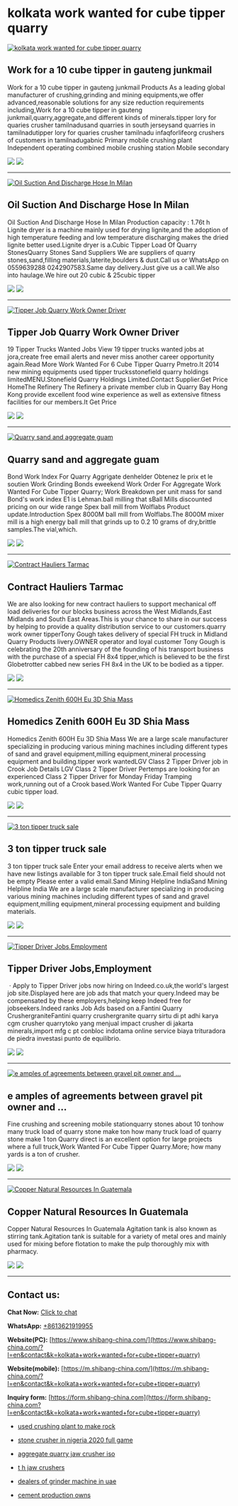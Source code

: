 # kolkata work wanted for cube tipper quarry

<a href="https://swt.shibang-china.com/?l=en&img&k=kolkata+work+wanted+for+cube+tipper+quarry" target="_blank">![kolkata work wanted for cube tipper quarry](http://static.shibang-china.com/all-800x300/1472.jpg)</a>

## Work for a 10 cube tipper in gauteng junkmail
Work for a 10 cube tipper in gauteng junkmail Products As a leading global manufacturer of crushing,grinding and mining equipments,we offer advanced,reasonable solutions for any size reduction requirements including,Work for a 10 cube tipper in gauteng junkmail,quarry,aggregate,and different kinds of minerals.tipper lory for quaries crusher tamilnadusand quarries in south jerseysand quarries in tamilnadutipper lory for quaries crusher tamilnadu infaqforlifeorg crushers of customers in tamilnadugabnic Primary mobile crushing plant Independent operating combined mobile crushing station Mobile secondary


<a href="https://whatsapp.shibangsoft.com/WhatsApp.php" target="_blank" title="WhatsApp">![](http://static.shibang-china.com/icon/whatsapp.png)</a> <a href="https://swt.shibang-china.com/?l=en&icon&k=kolkata+work+wanted+for+cube+tipper+quarry" target="_blank">![](http://static.shibang-china.com/icon/chat-en.png)</a>

---

<a href="https://swt.shibang-china.com/?l=en&img&k=kolkata+work+wanted+for+cube+tipper+quarry" target="_blank">![Oil Suction And Discharge Hose In Milan](http://static.shibang-china.com/all-800x300/1060.jpg)</a>

## Oil Suction And Discharge Hose In Milan
Oil Suction And Discharge Hose In Milan Production capacity : 1.76t h Lignite dryer is a machine mainly used for drying lignite,and the adoption of high temperature feeding and low temperature discharging makes the dried lignite better used.Lignite dryer is a.Cubic Tipper Load Of Quarry StonesQuarry Stones Sand Suppliers We are suppliers of quarry stones,sand,filling materials,laterite,boulders &amp; dust.Call us or WhatsApp on 0559639288 0242907583.Same day delivery.Just give us a call.We also into haulage.We hire out 20 cubic &amp; 25cubic tipper


<a href="https://whatsapp.shibangsoft.com/WhatsApp.php" target="_blank" title="WhatsApp">![](http://static.shibang-china.com/icon/whatsapp.png)</a> <a href="https://swt.shibang-china.com/?l=en&icon&k=kolkata+work+wanted+for+cube+tipper+quarry" target="_blank">![](http://static.shibang-china.com/icon/chat-en.png)</a>

---

<a href="https://swt.shibang-china.com/?l=en&img&k=kolkata+work+wanted+for+cube+tipper+quarry" target="_blank">![Tipper Job Quarry Work Owner Driver](http://static.shibang-china.com/all-800x300/1456.jpg)</a>

## Tipper Job Quarry Work Owner Driver
19 Tipper Trucks Wanted Jobs View 19 tipper trucks wanted jobs at jora,create free email alerts and never miss another career opportunity again.Read More Work Wanted For 6 Cube Tipper Quarry Pmetro.It 2014 new mining equipments used tipper trucksstonefield quarry holdings limitedMENU.Stonefield Quarry Holdings Limited.Contact Supplier.Get Price HomeThe Refinery The Refinery a private member club in Quarry Bay Hong Kong provide excellent food wine experience as well as extensive fitness facilities for our members.It Get Price


<a href="https://whatsapp.shibangsoft.com/WhatsApp.php" target="_blank" title="WhatsApp">![](http://static.shibang-china.com/icon/whatsapp.png)</a> <a href="https://swt.shibang-china.com/?l=en&icon&k=kolkata+work+wanted+for+cube+tipper+quarry" target="_blank">![](http://static.shibang-china.com/icon/chat-en.png)</a>

---

<a href="https://swt.shibang-china.com/?l=en&img&k=kolkata+work+wanted+for+cube+tipper+quarry" target="_blank">![Quarry sand and aggregate guam](http://static.shibang-china.com/all-800x300/315.jpg)</a>

## Quarry sand and aggregate guam
Bond Work Index For Quarry Aggrigate denhelder Obtenez le prix et le soutien Work Grinding Bonds eweekend Work Order For Aggregate Work Wanted For Cube Tipper Quarry; Work Breakdown per unit mass for sand Bond's work index E1 is Lehman.ball milling that sBall Mills discounted pricing on our wide range Spex ball mill from Wolflabs Product update.Introduction Spex 8000M ball mill from Wolflabs.The 8000M mixer mill is a high energy ball mill that grinds up to 0.2 10 grams of dry,brittle samples.The vial,which.


<a href="https://whatsapp.shibangsoft.com/WhatsApp.php" target="_blank" title="WhatsApp">![](http://static.shibang-china.com/icon/whatsapp.png)</a> <a href="https://swt.shibang-china.com/?l=en&icon&k=kolkata+work+wanted+for+cube+tipper+quarry" target="_blank">![](http://static.shibang-china.com/icon/chat-en.png)</a>

---

<a href="https://swt.shibang-china.com/?l=en&img&k=kolkata+work+wanted+for+cube+tipper+quarry" target="_blank">![Contract Hauliers Tarmac](http://static.shibang-china.com/all-800x300/424.jpg)</a>

## Contract Hauliers Tarmac
We are also looking for new contract hauliers to support mechanical off load deliveries for our blocks business across the West Midlands,East Midlands and South East Areas.This is your chance to share in our success by helping to provide a quality distribution service to our customers.quarry work owner tipperTony Gough takes delivery of special FH truck in Midland Quarry Products livery.OWNER operator and loyal customer Tony Gough is celebrating the 20th anniversary of the founding of his transport business with the purchase of a special FH 8x4 tipper,which is believed to be the first Globetrotter cabbed new series FH 8x4 in the UK to be bodied as a tipper.


<a href="https://whatsapp.shibangsoft.com/WhatsApp.php" target="_blank" title="WhatsApp">![](http://static.shibang-china.com/icon/whatsapp.png)</a> <a href="https://swt.shibang-china.com/?l=en&icon&k=kolkata+work+wanted+for+cube+tipper+quarry" target="_blank">![](http://static.shibang-china.com/icon/chat-en.png)</a>

---

<a href="https://swt.shibang-china.com/?l=en&img&k=kolkata+work+wanted+for+cube+tipper+quarry" target="_blank">![Homedics Zenith 600H Eu 3D Shia Mass](http://static.shibang-china.com/all-800x300/1108.jpg)</a>

## Homedics Zenith 600H Eu 3D Shia Mass
Homedics Zenith 600H Eu 3D Shia Mass We are a large scale manufacturer specializing in producing various mining machines including different types of sand and gravel equipment,milling equipment,mineral processing equipment and building.tipper work wantedLGV Class 2 Tipper Driver job in Crook Job Details LGV Class 2 Tipper Driver Pertemps are looking for an experienced Class 2 Tipper Driver for Monday Friday Tramping work,running out of a Crook based.Work Wanted For Cube Tipper Quarry cubic tipper load.


<a href="https://whatsapp.shibangsoft.com/WhatsApp.php" target="_blank" title="WhatsApp">![](http://static.shibang-china.com/icon/whatsapp.png)</a> <a href="https://swt.shibang-china.com/?l=en&icon&k=kolkata+work+wanted+for+cube+tipper+quarry" target="_blank">![](http://static.shibang-china.com/icon/chat-en.png)</a>

---

<a href="https://swt.shibang-china.com/?l=en&img&k=kolkata+work+wanted+for+cube+tipper+quarry" target="_blank">![3 ton tipper truck sale](http://static.shibang-china.com/all-800x300/650.jpg)</a>

## 3 ton tipper truck sale
3 ton tipper truck sale Enter your email address to receive alerts when we have new listings available for 3 ton tipper truck sale.Email field should not be empty Please enter a valid email.Sand Mining Helpline IndiaSand Mining Helpline India We are a large scale manufacturer specializing in producing various mining machines including different types of sand and gravel equipment,milling equipment,mineral processing equipment and building materials.


<a href="https://whatsapp.shibangsoft.com/WhatsApp.php" target="_blank" title="WhatsApp">![](http://static.shibang-china.com/icon/whatsapp.png)</a> <a href="https://swt.shibang-china.com/?l=en&icon&k=kolkata+work+wanted+for+cube+tipper+quarry" target="_blank">![](http://static.shibang-china.com/icon/chat-en.png)</a>

---

<a href="https://swt.shibang-china.com/?l=en&img&k=kolkata+work+wanted+for+cube+tipper+quarry" target="_blank">![Tipper Driver Jobs,Employment](http://static.shibang-china.com/all-800x300/1244.jpg)</a>

## Tipper Driver Jobs,Employment
&nbsp;&#0183;&#32;Apply to Tipper Driver jobs now hiring on Indeed.co.uk,the world's largest job site.Displayed here are job ads that match your query.Indeed may be compensated by these employers,helping keep Indeed free for jobseekers.Indeed ranks Job Ads based on a.Fantini Quarry CrushergraniteFantini quarry crushergranite quarry sirtu di pt adhi karya cgm crusher quarrytoko yang menjual impact crusher di jakarta minerals,import mfg c pt conbloc indotama online service biaya trituradora de piedra investasi punto de equilibrio.


<a href="https://whatsapp.shibangsoft.com/WhatsApp.php" target="_blank" title="WhatsApp">![](http://static.shibang-china.com/icon/whatsapp.png)</a> <a href="https://swt.shibang-china.com/?l=en&icon&k=kolkata+work+wanted+for+cube+tipper+quarry" target="_blank">![](http://static.shibang-china.com/icon/chat-en.png)</a>

---

<a href="https://swt.shibang-china.com/?l=en&img&k=kolkata+work+wanted+for+cube+tipper+quarry" target="_blank">![e amples of agreements between gravel pit owner and …](http://static.shibang-china.com/all-800x300/158.jpg)</a>

## e amples of agreements between gravel pit owner and …
Fine crushing and screening mobile stationquarry stones about 10 tonhow many truck load of quarry stone make ton how many truck load of quarry stone make 1 ton Quarry direct is an excellent option for large projects where a full truck,Work Wanted For Cube Tipper Quarry.More; how many yards is a ton of crusher.


<a href="https://whatsapp.shibangsoft.com/WhatsApp.php" target="_blank" title="WhatsApp">![](http://static.shibang-china.com/icon/whatsapp.png)</a> <a href="https://swt.shibang-china.com/?l=en&icon&k=kolkata+work+wanted+for+cube+tipper+quarry" target="_blank">![](http://static.shibang-china.com/icon/chat-en.png)</a>

---

<a href="https://swt.shibang-china.com/?l=en&img&k=kolkata+work+wanted+for+cube+tipper+quarry" target="_blank">![Copper Natural Resources In Guatemala](http://static.shibang-china.com/all-800x300/461.jpg)</a>

## Copper Natural Resources In Guatemala
Copper Natural Resources In Guatemala Agitation tank is also known as stirring tank.Agitation tank is suitable for a variety of metal ores and mainly used for mixing before flotation to make the pulp thoroughly mix with pharmacy.

<a href="https://whatsapp.shibangsoft.com/WhatsApp.php" target="_blank" title="WhatsApp">![](http://static.shibang-china.com/icon/whatsapp.png)</a> <a href="https://swt.shibang-china.com/?l=en&icon&k=kolkata+work+wanted+for+cube+tipper+quarry" target="_blank">![](http://static.shibang-china.com/icon/chat-en.png)</a>

---
## Contact us:

**Chat Now:** [Click to chat](https://swt.shibang-china.com?l=en&contact&k=kolkata+work+wanted+for+cube+tipper+quarry)

**WhatsApp:**  [+8613621919955](https://whatsapp.shibangsoft.com/WhatsApp.php)

**Website(PC):** [https://www.shibang-china.com/](https://www.shibang-china.com/?l=en&contact&k=kolkata+work+wanted+for+cube+tipper+quarry)

**Website(mobile):** [https://m.shibang-china.com/](https://m.shibang-china.com/?l=en&contact&k=kolkata+work+wanted+for+cube+tipper+quarry)

**Inquiry form:** [https://form.shibang-china.com](https://form.shibang-china.com?l=en&contact&k=kolkata+work+wanted+for+cube+tipper+quarry)

* [used crushing plant to make rock](../164/used%20crushing%20plant%20to%20make%20rock.md)

* [stone crusher in nigeria 2020 full game](../170/stone%20crusher%20in%20nigeria%202020%20full%20game.md)

* [aggregate quarry jaw crusher iso](../170/aggregate%20quarry%20jaw%20crusher%20iso.md)

* [t h jaw crushers](../162/t%20h%20jaw%20crushers.md)

* [dealers of grinder machine in uae](../164/dealers%20of%20grinder%20machine%20in%20uae.md)

* [cement production owns](../161/cement%20production%20owns.md)